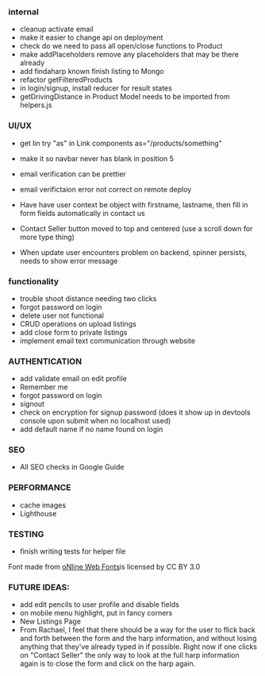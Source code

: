 ### internal
- cleanup activate email
- make it easier to change api on deployment
- check do we need to pass all open/close functions to Product
- make addPlaceholders remove any placeholders that may be there already
- add findaharp known finish listing to Mongo
- refactor getFilteredProducts
- in login/signup, install reducer for result states
- getDrivingDistance in Product Model needs to be imported from helpers.js

### UI/UX

- get lin try "as" in Link components as="/products/something"

- make it so navbar never has blank in position 5
- email verification can be prettier
- email verifictaion error not correct on remote deploy
- Have have user context be object with firstname, lastname, then fill in form fields automatically in contact us 
- Contact Seller button moved to top and centered (use a scroll down for more type thing)
- When update user encounters problem on backend, spinner persists, needs to show error message

### functionality
- trouble shoot distance needing two clicks
- forgot password on login
- delete user not functional
- CRUD operations on upload listings
- add close form to private listings
- implement email text communication through website

### AUTHENTICATION
- add validate email on edit profile
- Remember me
- forgot password on login
- signout
- check on encryption for signup password (does it show up in devtools console upon submit when no localhost used)
- add default name if no name found on login

### SEO
- All SEO checks in Google Guide

### PERFORMANCE
- cache images
- Lighthouse

### TESTING

- finish writing tests for helper file

<div>Font made from <a href="http://www.onlinewebfonts.com">oNline Web Fonts</a>is licensed by CC BY 3.0</div>

### FUTURE IDEAS:

- add edit pencils to user profile and disable fields
- on mobile menu highlight, put in fancy corners
- New Listings Page
- From Rachael, I feel that there should be a way for the user to flick back and forth between the form and the harp information, and without losing anything that they've already typed in if possible. Right now if one clicks on "Contact Seller" the only way to look at the full harp information again is to close the form and click on the harp again. 
